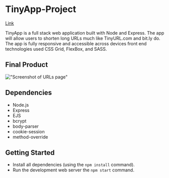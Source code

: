 # TinyApp-Project

[Link](https://quiet-dusk-10857.herokuapp.com/)

TinyApp is a full stack web application built with Node and Express.
The app will allow users to shorten long URLs much like TinyURL.com and bit.ly do.
The app is fully responsive and accessible across devices front end technologies used CSS Grid, FlexBox, and SASS.

## Final Product

!["Screenshot of URLs page"](https://github.com/serhii12/TinyApp-Project/blob/master/docs/main-page.png)

## Dependencies

- Node.js
- Express
- EJS
- bcrypt
- body-parser
- cookie-session
- method-override

## Getting Started

- Install all dependencies (using the `npm install` command).
- Run the development web server the `npm start` command.
